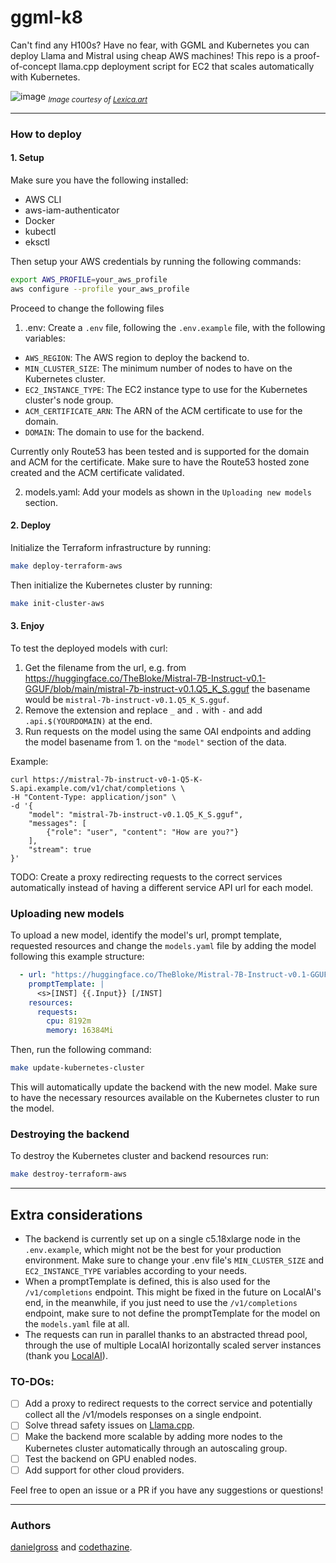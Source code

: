 # ggml-k8

Can't find any H100s? Have no fear, with GGML and Kubernetes you can deploy Llama and Mistral using cheap AWS machines! This repo is a proof-of-concept llama.cpp deployment script for EC2 that scales automatically with Kubernetes.

![image](https://github.com/danielgross/ggml-k8/assets/279531/c64b04eb-bbf5-492b-8edb-c68b25817606)
<sub>*Image courtesy of [Lexica.art](https://lexica.art/aperture)*</sub>

----

### How to deploy
#### 1. Setup
Make sure you have the following installed:
- AWS CLI
- aws-iam-authenticator
- Docker
- kubectl
- eksctl

Then setup your AWS credentials by running the following commands:
```bash
export AWS_PROFILE=your_aws_profile
aws configure --profile your_aws_profile
```
Proceed to change the following files
1. .env:
Create a `.env` file, following the `.env.example` file, with the following variables:
- `AWS_REGION`: The AWS region to deploy the backend to.
- `MIN_CLUSTER_SIZE`: The minimum number of nodes to have on the Kubernetes cluster.
- `EC2_INSTANCE_TYPE`: The EC2 instance type to use for the Kubernetes cluster's node group.
- `ACM_CERTIFICATE_ARN`: The ARN of the ACM certificate to use for the domain.
- `DOMAIN`: The domain to use for the backend.

Currently only Route53 has been tested and is supported for the domain and ACM for the certificate. Make sure to have the Route53 hosted zone created and the ACM certificate validated.

2. models.yaml:
Add your models as shown in the `Uploading new models` section.

#### 2. Deploy
Initialize the Terraform infrastructure by running:
```bash
make deploy-terraform-aws
```
Then initialize the Kubernetes cluster by running:
```bash
make init-cluster-aws
```

#### 3. Enjoy
To test the deployed models with curl:
1. Get the filename from the url, e.g. from https://huggingface.co/TheBloke/Mistral-7B-Instruct-v0.1-GGUF/blob/main/mistral-7b-instruct-v0.1.Q5_K_S.gguf the basename would be `mistral-7b-instruct-v0.1.Q5_K_S.gguf`.
2. Remove the extension and replace `_` and `.` with `-` and add `.api.$(YOURDOMAIN)` at the end.
3. Run requests on the model using the same OAI endpoints and adding the model basename from 1. on the `"model"` section of the data.

Example:
```
curl https://mistral-7b-instruct-v0-1-Q5-K-S.api.example.com/v1/chat/completions \
-H "Content-Type: application/json" \
-d '{
    "model": "mistral-7b-instruct-v0.1.Q5_K_S.gguf",
    "messages": [
        {"role": "user", "content": "How are you?"}
    ],
    "stream": true
}'
```
TODO: Create a proxy redirecting requests to the correct services automatically instead of having a different service API url for each model.

### Uploading new models
To upload a new model, identify the model's url, prompt template, requested resources and change the `models.yaml` file by adding the model following this example structure:
```yaml
  - url: "https://huggingface.co/TheBloke/Mistral-7B-Instruct-v0.1-GGUF/blob/main/mistral-7b-instruct-v0.1.Q5_K_S.gguf"
    promptTemplate: |
      <s>[INST] {{.Input}} [/INST] 
    resources:
      requests:
        cpu: 8192m
        memory: 16384Mi
```

Then, run the following command:
```bash
make update-kubernetes-cluster
```
This will automatically update the backend with the new model. Make sure to have the necessary resources available on the Kubernetes cluster to run the model.

### Destroying the backend
To destroy the Kubernetes cluster and backend resources run:
```bash
make destroy-terraform-aws
```

----

## Extra considerations
- The backend is currently set up on a single c5.18xlarge node in the `.env.example`, which might not be the best for your production environment. Make sure to change your .env file's `MIN_CLUSTER_SIZE` and `EC2_INSTANCE_TYPE` variables according to your needs.
- When a promptTemplate is defined, this is also used for the `/v1/completions` endpoint. This might be fixed in the future on LocalAI's end, in the meanwhile, if you just need to use the `/v1/completions` endpoint, make sure to not define the promptTemplate for the model on the `models.yaml` file at all.
- The requests can run in parallel thanks to an abstracted thread pool, through the use of multiple LocalAI horizontally scaled server instances (thank you [LocalAI](https://github.com/mudler/LocalAI)).

### TO-DOs:
  - [ ] Add a proxy to redirect requests to the correct service and potentially collect all the /v1/models responses on a single endpoint.
  - [ ] Solve thread safety issues on [Llama.cpp](https://github.com/ggerganov/llama.cpp/issues/3960).
  - [ ] Make the backend more scalable by adding more nodes to the Kubernetes cluster automatically through an autoscaling group.
  - [ ] Test the backend on GPU enabled nodes.
  - [ ] Add support for other cloud providers.

Feel free to open an issue or a PR if you have any suggestions or questions!

----
### Authors 
[danielgross](https://github.com/danielgross) and [codethazine](https://github.com/codethazine).
